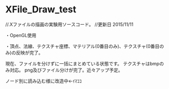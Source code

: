# XFile_Draw_test
//.Xファイルの描画の実験用ソースコード。
//更新日 2015/11/11

・OpenGL使用

・頂点、法線、テクスチャ座標、マテリアル(0番目のみ)、テクスチャ(0番目のみ)の反映が完了。

現在、ファイルを分けずに一括にまとめている状態です。
テクスチャはbmpのみ対応。
png及びファイル分けが完了。近々アップ予定。

ノード別に読み込む様に改造中←ｲﾏｺｺ
